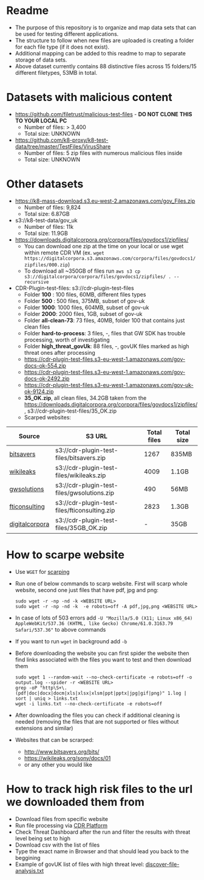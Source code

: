 # Readme

- The purpose of this repository is to organize and map data sets that can be used for testing different applications. 
- The structure to follow when new files are uploaded is creating a folder for each file type (if it does not exist).
- Additional mapping can be added to this readme to map to separate storage of data sets.
- Above dataset currently contains 88 distinctive files across 15 folders/15 different filetypes,  53MB in total.

# Datasets with malicious content
- https://github.com/filetrust/malicious-test-files -  **DO NOT CLONE THIS TO YOUR LOCAL PC**
   - Number of files: > 3,400
   - Total size: UNKNOWN
- https://github.com/k8-proxy/k8-test-data/tree/master/TestFiles/VirusShare
   - Number of files: 5 zip files with numerous malicious files inside
   - Total size: UNKNOWN

# Other datasets
- https://k8-mass-download.s3.eu-west-2.amazonaws.com/gov_Files.zip
   - Number of files: 9,824
   - Total size: 6.87GB
- s3://k8-test-data/gov_uk
   - Number of files: 11k
   - Total size: 11.9GB
- https://downloads.digitalcorpora.org/corpora/files/govdocs1/zipfiles/
   - You can download one zip at the time on your local or use wget within remote CDR VM (ex. `wget https://digitalcorpora.s3.amazonaws.com/corpora/files/govdocs1/zipfiles/000.zip`)
   - To download all ~350GB of files run `aws s3 cp s3://digitalcorpora/corpora/files/govdocs1/zipfiles/ . --recursive`
- CDR-Plugin-test-files: s3://cdr-plugin-test-files
   - Folder **100** :         100  files, 60MB,  different files types
   - Folder **500** :         500  files, 375MB, subset of gov-uk
   - Folder **1000**:         1000 files, 604MB, subset of gov-uk
   - Folder **2000**:         2000 files, 1GB,   subset of gov-uk
   - Folder **all-clean-73**: 73   files, 40MB,  folder 100 that contains just clean files
   - Folder **hard-to-process**: 3 files, -, files that GW SDK has trouble processing, worth of investigating 
   - Folder **high_threat_govUk**: 88 files, -, govUK files marked as high threat ones after processing
   - https://cdr-plugin-test-files.s3-eu-west-1.amazonaws.com/gov-docs-ok-554.zip
   - https://cdr-plugin-test-files.s3-eu-west-1.amazonaws.com/gov-docs-ok-2492.zip
   - https://cdr-plugin-test-files.s3-eu-west-1.amazonaws.com/gov-uk-ok-9124.zip
   - **35_OK.zip**, all clean files, 34.2GB taken from the https://downloads.digitalcorpora.org/corpora/files/govdocs1/zipfiles/, s3://cdr-plugin-test-files/35_OK.zip
   - Scarped websites: 
   
| Source | S3 URL | Total files | Total size |
| --- | --- | --- | --- |
| [bitsavers](http://www.bitsavers.org/bits/)| s3://cdr-plugin-test-files/bitsavers.zip | 1267 | 835MB |
| [wikileaks](https://wikileaks.org/sony/docs/01) | s3://cdr-plugin-test-files/wikileaks.zip | 4009 | 1.1GB |
| [gwsolutions](https://glasswallsolutions.com/) | s3://cdr-plugin-test-files/gwsolutions.zip | 490 | 56MB |
| [fticonsulting](https://www.fticonsulting.com/) | s3://cdr-plugin-test-files/fticonsulting.zip | 2823 | 1.3GB |
| [digitalcorpora](https://downloads.digitalcorpora.org/corpora/files/govdocs1/zipfiles/) | s3://cdr-plugin-test-files/35GB_OK.zip | - | 35GB |



# How to scarpe website
- Use `WGET` for [scarping](https://apple.stackexchange.com/questions/100570/getting-all-files-from-a-web-page-using-curl)
- Run one of below commands to scarp website. First will scarp whole website, second one just files that have pdf, jpg and png:
  ```
  sudo wget -r -np -nd -k <WEBSITE URL>
  sudo wget -r -np -nd -k  -e robots=off -A pdf,jpg,png <WEBSITE URL>
  ```

- In case of lots of 503 errors add `-U "Mozilla/5.0 (X11; Linux x86_64) AppleWebKit/537.36 (KHTML, like Gecko) Chrome/61.0.3163.79 Safari/537.36"` to above commands
- If you want to run `wget` in background add `-b`
  
- Before downloading the website you can first spider the website then find links associated with the files you want to test and then download them
  ```
  sudo wget 1 --random-wait --no-check-certificate -e robots=off -o output.log --spider -r <WEBSITE URL>
  grep -oP "http\S+\.(pdf|doc|docx|docm|xls|xlsx|xlsm|ppt|pptx|jpg|gif|png)" 1.log | sort | uniq > links.txt
  wget -i links.txt --no-check-certificate -e robots=off
  ```

- After downloading the files you can check if additional cleaning is needed (removing the files that are not supported or files without extensions and similar)
- Websites that can be scrarped: 
   - http://www.bitsavers.org/bits/
   - https://wikileaks.org/sony/docs/01
   - or any other you would like

# How to track high risk files to the url we downloaded them from
- Download files from specific website
- Run file processing via [CDR Platform](https://filetrust.github.io/cdr-plugin-folder-to-folder/)
- Check Threat Dashboard after the run and filter the results with threat level being set to high
- Download csv with the list of files
- Type the exact name in Browser and that should lead you back to the beggining 
- Example of govUK list of files with high threat level: [discover-file-analysis.txt](https://github.com/k8-proxy/data-sets/files/6552642/discover-file-analysis.txt)
